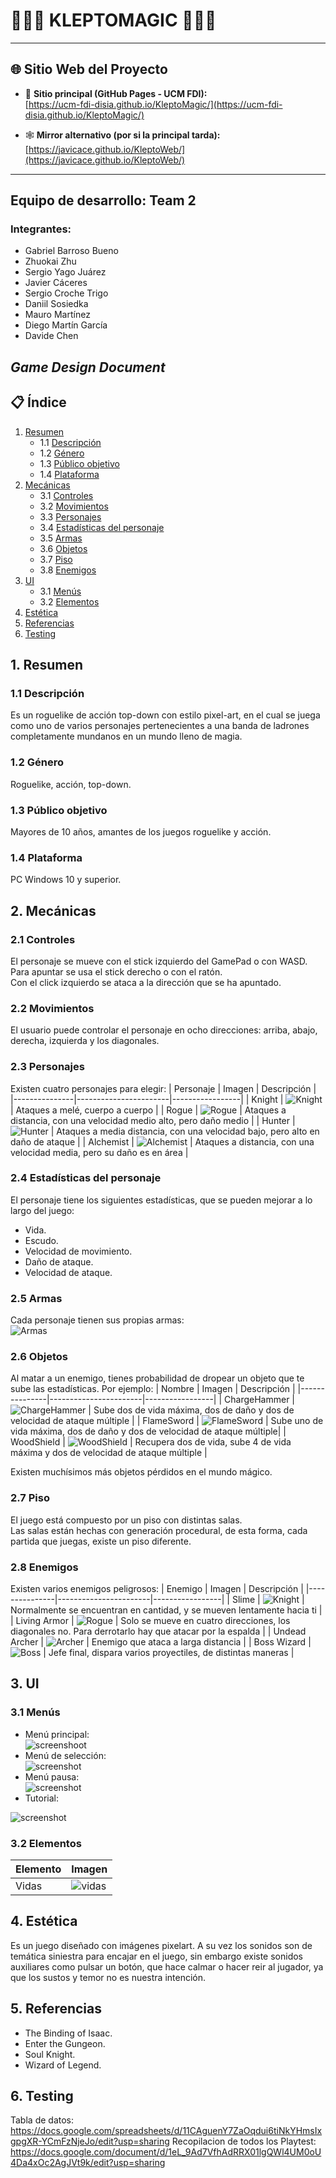 # 🧙🏻‍♂️ KLEPTOMAGIC 🧙🏻‍♂️
---
## 🌐 Sitio Web del Proyecto

- 🔗 **Sitio principal (GitHub Pages - UCM FDI):**  
  [https://ucm-fdi-disia.github.io/KleptoMagic/](https://ucm-fdi-disia.github.io/KleptoMagic/)

- 🕸️ **Mirror alternativo (por si la principal tarda):**  
  [https://javicace.github.io/KleptoWeb/](https://javicace.github.io/KleptoWeb/)

---
## Equipo de desarrollo: Team 2
### Integrantes:
- Gabriel Barroso Bueno
- Zhuokai Zhu
- Sergio Yago Juárez
- Javier Cáceres
- Sergio Croche Trigo
- Daniil Sosiedka
- Mauro Martínez
- Diego Martín García
- Davide Chen
## *Game Design Document*
## 📋 Índice
1. [Resumen](#1-resumen)
   - 1.1 [Descripción](#11-descripción)
   - 1.2 [Género](#12-género)
   - 1.3 [Público objetivo](#13-público-objetivo)
   - 1.4 [Plataforma](#14-plataforma)
2. [Mecánicas](#2-mecánicas)
   - 3.1 [Controles](#21-controles)
   - 3.2 [Movimientos](#22-movimientos)
   - 3.3 [Personajes](#23-personajes)
   - 3.4 [Estadísticas del personaje](#24-estadísticas-del-personaje)
   - 3.5 [Armas](#25-armas)
   - 3.6 [Objetos](#26-objetos)
   - 3.7 [Piso](#27-piso)
   - 3.8 [Enemigos](#28-enemigos)
3. [UI](#3-ui)
   - 3.1 [Menús](#31-menús)
   - 3.2 [Elementos](#32-elementos)
4. [Estética](#4-estética)
5. [Referencias](#5-referencias)
6. [Testing](#6-testing)
## 1. Resumen
### 1.1 Descripción
Es un roguelike de acción top-down con estilo pixel-art, en el cual se juega como uno de varios personajes pertenecientes a una banda de ladrones completamente mundanos en un mundo lleno de magia.
### 1.2 Género
Roguelike, acción, top-down.
### 1.3 Público objetivo
Mayores de 10 años, amantes de los juegos roguelike y acción.
### 1.4 Plataforma
PC Windows 10 y superior.
## 2. Mecánicas
### 2.1 Controles
El personaje se mueve con el stick izquierdo del GamePad o con WASD.  
Para apuntar se usa el stick derecho o con el ratón.  
Con el click izquierdo se ataca a la dirección que se ha apuntado.  
### 2.2 Movimientos
El usuario puede controlar el personaje en ocho direcciones: arriba, abajo, derecha, izquierda y los diagonales.
### 2.3 Personajes
Existen cuatro personajes para elegir:
| Personaje     | Imagen                | Descripción     |
|---------------|-----------------------|-----------------|
| Knight        | ![Knight](KleptoMagic_project/resources/images/knight.png)  |  Ataques a melé, cuerpo a cuerpo |
| Rogue         | ![Rogue](KleptoMagic_project/resources/images/rogue.png) | Ataques a distancia, con una velocidad medio alto, pero daño medio |
| Hunter        | ![Hunter](KleptoMagic_project/resources/images/hunter.png) | Ataques a media distancia, con una velocidad bajo, pero alto en daño de ataque  |
| Alchemist     | ![Alchemist](KleptoMagic_project/resources/images/alchemist.png) | Ataques a distancia, con una velocidad media, pero su daño es en área |
### 2.4 Estadísticas del personaje
El personaje tiene los siguientes estadísticas, que se pueden mejorar a lo largo del juego:
- Vida.
- Escudo.
- Velocidad de movimiento.
- Daño de ataque.
- Velocidad de ataque.
### 2.5 Armas
Cada personaje tienen sus propias armas:  
![Armas](KleptoMagic_project/resources/images/weapon_sprites.png)
### 2.6 Objetos
Al matar a un enemigo, tienes probabilidad de dropear un objeto que te sube las estadísticas.
Por ejemplo:
| Nombre    | Imagen                | Descripción     |
|---------------|-----------------------|-----------------|
| ChargeHammer        | ![ChargeHammer](KleptoMagic_project/resources/images/ChargeHammer.png)  |  Sube dos de vida máxima, dos de daño y dos de velocidad de ataque múltiple |
| FlameSword         | ![FlameSword](KleptoMagic_project/resources/images/FlameSword.png) | Sube uno de vida máxima, dos de daño y dos de velocidad de ataque múltiple|
| WoodShield        |    ![WoodShield](KleptoMagic_project/resources/images/WShieldSY.png)    |  Recupera dos de vida, sube 4 de vida máxima y dos de velocidad de ataque múltiple  |

Existen muchísimos más objetos pérdidos en el mundo mágico.
### 2.7 Piso
El juego está compuesto por un piso con distintas salas.   
Las salas están hechas con generación procedural, de esta forma, cada partida que juegas, existe un piso diferente.
### 2.8 Enemigos
Existen varios enemigos peligrosos:
| Enemigo     | Imagen                | Descripción     |
|---------------|-----------------------|-----------------|
| Slime        | ![Knight](KleptoMagic_project/resources/images/slime_sprites.png)  |  Normalmente se encuentran en cantidad, y se mueven lentamente hacia ti |
| Living Armor         | ![Rogue](KleptoMagic_project/resources/images/armor_sprites.png) | Solo se mueve en cuatro direcciones, los diagonales no. Para derrotarlo hay que atacar por la espalda |
| Undead Archer     | ![Archer](KleptoMagic_project/resources/images/archer_sprites.png)  | Enemigo que ataca a larga distancia |
| Boss Wizard     |   ![Boss](KleptoMagic_project/resources/images/alchemist.png)      | Jefe final, dispara varios proyectiles, de distintas maneras |
## 3. UI
### 3.1 Menús
- Menú principal:   
![screenshoot](KleptoMagic_project/resources/images/mainMenuGithub.png)
- Menú de selección:    
![screenshot](KleptoMagic_project/resources/images/selectMenuGithub.png)
- Menú pausa:   
![screenshot](KleptoMagic_project/resources/images/pauseMenuGithub.png)
- Tutorial:

![screenshot](KleptoMagic_project/resources/images/controles.png)
### 3.2 Elementos
| Elemento     | Imagen                |
|---------------|-----------------------|
| Vidas        | ![vidas](KleptoMagic_project/resources/images/live.png)  |
## 4. Estética
Es un juego diseñado con imágenes pixelart. 
A su vez los sonidos son de temática siniestra para encajar en el juego, sin embargo existe sonidos auxiliares como pulsar un botón, que hace calmar o hacer reir al jugador, ya que los sustos y temor no es nuestra intención.
## 5. Referencias
- The Binding of Isaac.
- Enter the Gungeon.
- Soul Knight.
- Wizard of Legend.
## 6. Testing
Tabla de datos:
https://docs.google.com/spreadsheets/d/11CAguenY7ZaOqdui6tiNkYHmsIxgpgXR-YCmFzNjeJo/edit?usp=sharing
Recopilacion de todos los Playtest:
https://docs.google.com/document/d/1eL_9Ad7VfhAdRRX01lgQWl4UM0oU4Da4xOc2AgJVt9k/edit?usp=sharing
